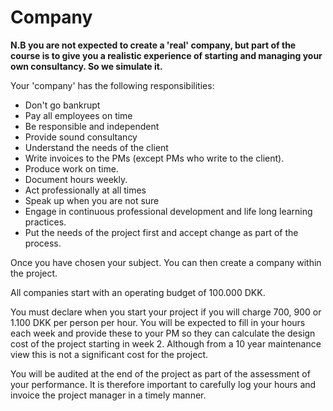 # Company

**N.B you are not expected to create a 'real' company, but part of the course is to give you a realistic experience of starting and managing your own consultancy. So we simulate it.**

Your 'company' has the following responsibilities:
* Don't go bankrupt
* Pay all employees on time
* Be responsible and independent
* Provide sound consultancy
* Understand the needs of the client
* Write invoices to the PMs (except PMs who write to the client).
* Produce work on time.
* Document hours weekly.
* Act professionally at all times
* Speak up when you are not sure
* Engage in continuous professional development and life long learning practices.
* Put the needs of the project first and accept change as part of the process.

Once you have chosen your subject. You can then create a company within the project. 

All companies start with an operating budget of 100.000 DKK.

You must declare when you start your project if you will charge 700, 900 or 1.100 DKK per person per hour. You will be expected to fill in your hours each week and provide these to your PM so they can calculate the design cost of the project starting in week 2. Although from a 10 year maintenance view this is not a significant cost for the project.

You will be audited at the end of the project as part of the assessment of your performance. It is therefore important to carefully log your hours and invoice the project manager in a timely manner.
